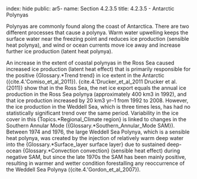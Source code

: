 index: hide
public: ar5-
name: Section 4.2.3.5
title: 4.2.3.5 - Antarctic Polynyas

Polynyas are commonly found along the coast of Antarctica. There are two different processes that cause a polynya. Warm water upwelling keeps the surface water near the freezing point and reduces ice production (sensible heat polynya), and wind or ocean currents move ice away and increase further ice production (latent heat polynya).

An increase in the extent of coastal polynyas in the Ross Sea caused increased ice production (latent heat effect) that is primarily responsible for the positive {Glossary.*Trend trend} in ice extent in the Antarctic ({cite.4.'Comiso_et_al_2011}). {cite.4.'Drucker_et_al_2011 Drucker et al. (2011)} show that in the Ross Sea, the net ice export equals the annual ice production in the Ross Sea polynya (approximately 400 km3 in 1992), and that ice production increased by 20 km3 yr–1 from 1992 to 2008. However, the ice production in the Weddell Sea, which is three times less, has had no statistically significant trend over the same period. Variability in the ice cover in this {Topics.*Regional_Climate region} is linked to changes in the Southern Annular Mode ({Glossary.*Southern_Annular_Mode SAM}). Between 1974 and 1976, the large Weddell Sea Polynya, which is a sensible heat polynya, was created by the injection of relatively warm deep water into the {Glossary.*Surface_layer surface layer} due to sustained deep-ocean {Glossary.*Convection convection} (sensible heat effect) during negative SAM, but since the late 1970s the SAM has been mainly positive, resulting in warmer and wetter condition forestalling any reoccurrence of the Weddell Sea Polynya ({cite.4.'Gordon_et_al_2007}).
